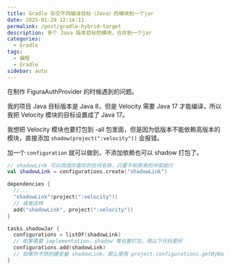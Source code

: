 ```yaml
---
title: Gradle 杂交不同编译目标（Java）的模块到一个jar
date: 2025-01-29 12:14:11
permalink: /post/gradle-hybrid-target
description: 多个 Java 版本目标的模块，合并到一个jar
categories: 
  - Gradle
tags: 
  - 编程
  - Gradle
sidebar: auto
---
```


在制作 FiguraAuthProvider 的时候遇到的问题。

我的项目 Java 目标版本是 Java 8，但是 Velocity 需要 Java 17 才能编译，所以我把 Velocity 模块的目标设置成了 Java 17。

我想把 Velocity 模块也要打包到 -all 包里面，但是因为低版本不能依赖高版本的模块，直接添加 `shadow(project(":velocity"))` 会报错。

加一个 `configuration` 就可以做到，不添加依赖也可以 shadow 打包了。

```kotlin
// shadowLink 可以改成你喜欢的任何名称，只要不和原来的冲突就行
val shadowLink = configurations.create("shadowLink")

dependencies {
  //...
  "shadowLink"(project(":velocity"))
  // 或者这样
  add("shadowLink", project(":velocity"))
}

tasks.shadowJar {
  configurations = listOf(shadowLink)
  // 如果需要 implementation、shadow 等也要打包，用以下代码更好
  configurations.add(shadowLink)
  // 如果你不想创建变量 shadowLink，那么使用 project.configurations.getByName("shadowLink")
}
```
